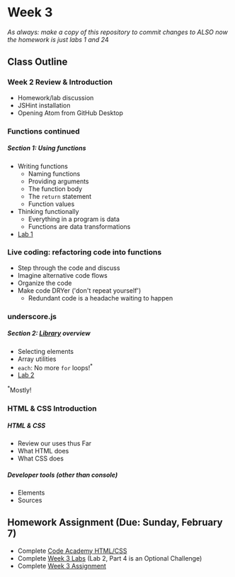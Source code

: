 # Week 3

*As always: make a copy of this repository to commit changes to*
*ALSO now the homework is just labs 1 and 2*4

## Class Outline

### Week 2 Review & Introduction
- Homework/lab discussion
- JSHint installation
- Opening Atom from GitHub Desktop

### Functions continued

##### Section 1: Using functions
- Writing functions
    - Naming functions
    - Providing arguments
    - The function body
    - The `return` statement
    - Function values
- Thinking functionally
    - Everything in a program is data
    - Functions are data transformations
- [Lab 1](lab/lab1/)



### Live coding: refactoring code into functions
- Step through the code and discuss
- Imagine alternative code flows
- Organize the code
- Make code DRYer ('don't repeat yourself')
    - Redundant code is a headache waiting to happen


### underscore.js

##### Section 2: [Library](http://underscorejs.org/) overview
- Selecting elements
- Array utilities
- `each`: No more `for` loops!<sup>*</sup>
- [Lab 2](lab/lab2/)

<sup>*</sup>Mostly!


### HTML & CSS Introduction

##### HTML & CSS
- Review our uses thus Far
- What HTML does
- What CSS does

##### Developer tools (other than console)
- Elements
- Sources

## Homework Assignment (Due: Sunday, February 7)
- Complete [Code Academy HTML/CSS](https://www.codecademy.com/learn/web)
- Complete [Week 3 Labs](lab) (Lab 2, Part 4 is an Optional Challenge)
- Complete [Week 3 Assignment](assignment)
